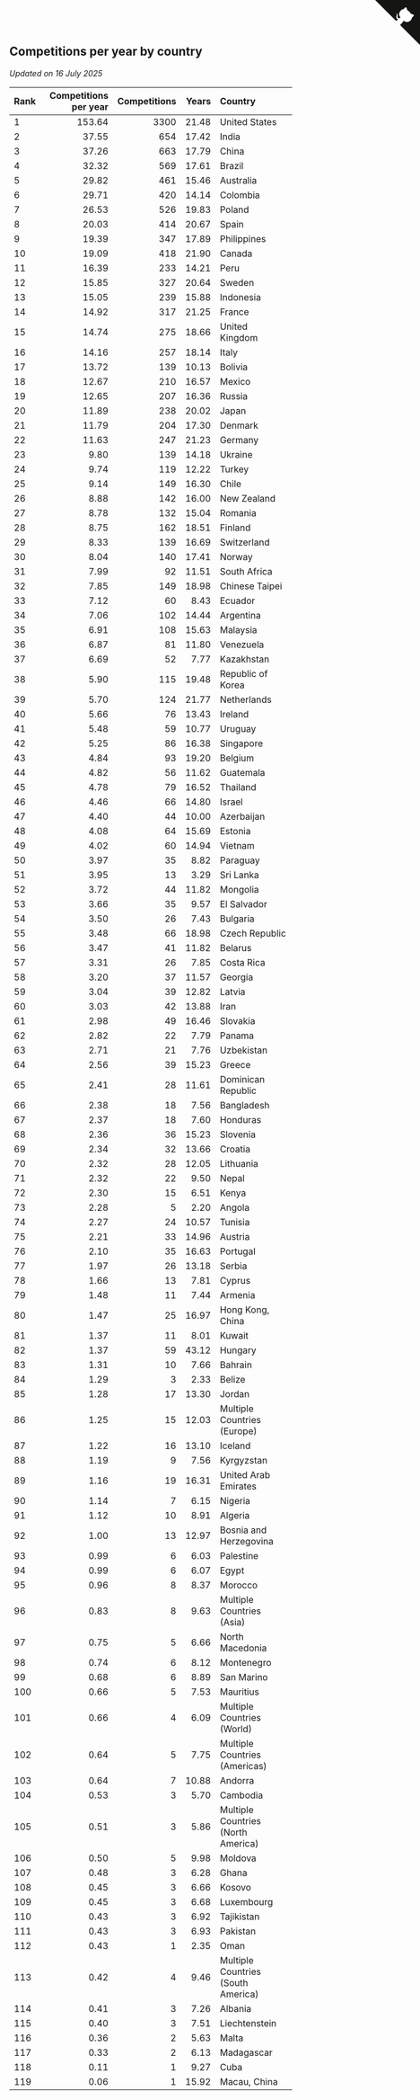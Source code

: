## Competitions per year by country

*Updated on 16 July 2025*

| Rank | Competitions per year | Competitions | Years | Country |
| :--- | ---: | ---: | ---: | :--- |
| 1 | 153.64 | 3300 | 21.48 | United States |
| 2 | 37.55 | 654 | 17.42 | India |
| 3 | 37.26 | 663 | 17.79 | China |
| 4 | 32.32 | 569 | 17.61 | Brazil |
| 5 | 29.82 | 461 | 15.46 | Australia |
| 6 | 29.71 | 420 | 14.14 | Colombia |
| 7 | 26.53 | 526 | 19.83 | Poland |
| 8 | 20.03 | 414 | 20.67 | Spain |
| 9 | 19.39 | 347 | 17.89 | Philippines |
| 10 | 19.09 | 418 | 21.90 | Canada |
| 11 | 16.39 | 233 | 14.21 | Peru |
| 12 | 15.85 | 327 | 20.64 | Sweden |
| 13 | 15.05 | 239 | 15.88 | Indonesia |
| 14 | 14.92 | 317 | 21.25 | France |
| 15 | 14.74 | 275 | 18.66 | United Kingdom |
| 16 | 14.16 | 257 | 18.14 | Italy |
| 17 | 13.72 | 139 | 10.13 | Bolivia |
| 18 | 12.67 | 210 | 16.57 | Mexico |
| 19 | 12.65 | 207 | 16.36 | Russia |
| 20 | 11.89 | 238 | 20.02 | Japan |
| 21 | 11.79 | 204 | 17.30 | Denmark |
| 22 | 11.63 | 247 | 21.23 | Germany |
| 23 | 9.80 | 139 | 14.18 | Ukraine |
| 24 | 9.74 | 119 | 12.22 | Turkey |
| 25 | 9.14 | 149 | 16.30 | Chile |
| 26 | 8.88 | 142 | 16.00 | New Zealand |
| 27 | 8.78 | 132 | 15.04 | Romania |
| 28 | 8.75 | 162 | 18.51 | Finland |
| 29 | 8.33 | 139 | 16.69 | Switzerland |
| 30 | 8.04 | 140 | 17.41 | Norway |
| 31 | 7.99 | 92 | 11.51 | South Africa |
| 32 | 7.85 | 149 | 18.98 | Chinese Taipei |
| 33 | 7.12 | 60 | 8.43 | Ecuador |
| 34 | 7.06 | 102 | 14.44 | Argentina |
| 35 | 6.91 | 108 | 15.63 | Malaysia |
| 36 | 6.87 | 81 | 11.80 | Venezuela |
| 37 | 6.69 | 52 | 7.77 | Kazakhstan |
| 38 | 5.90 | 115 | 19.48 | Republic of Korea |
| 39 | 5.70 | 124 | 21.77 | Netherlands |
| 40 | 5.66 | 76 | 13.43 | Ireland |
| 41 | 5.48 | 59 | 10.77 | Uruguay |
| 42 | 5.25 | 86 | 16.38 | Singapore |
| 43 | 4.84 | 93 | 19.20 | Belgium |
| 44 | 4.82 | 56 | 11.62 | Guatemala |
| 45 | 4.78 | 79 | 16.52 | Thailand |
| 46 | 4.46 | 66 | 14.80 | Israel |
| 47 | 4.40 | 44 | 10.00 | Azerbaijan |
| 48 | 4.08 | 64 | 15.69 | Estonia |
| 49 | 4.02 | 60 | 14.94 | Vietnam |
| 50 | 3.97 | 35 | 8.82 | Paraguay |
| 51 | 3.95 | 13 | 3.29 | Sri Lanka |
| 52 | 3.72 | 44 | 11.82 | Mongolia |
| 53 | 3.66 | 35 | 9.57 | El Salvador |
| 54 | 3.50 | 26 | 7.43 | Bulgaria |
| 55 | 3.48 | 66 | 18.98 | Czech Republic |
| 56 | 3.47 | 41 | 11.82 | Belarus |
| 57 | 3.31 | 26 | 7.85 | Costa Rica |
| 58 | 3.20 | 37 | 11.57 | Georgia |
| 59 | 3.04 | 39 | 12.82 | Latvia |
| 60 | 3.03 | 42 | 13.88 | Iran |
| 61 | 2.98 | 49 | 16.46 | Slovakia |
| 62 | 2.82 | 22 | 7.79 | Panama |
| 63 | 2.71 | 21 | 7.76 | Uzbekistan |
| 64 | 2.56 | 39 | 15.23 | Greece |
| 65 | 2.41 | 28 | 11.61 | Dominican Republic |
| 66 | 2.38 | 18 | 7.56 | Bangladesh |
| 67 | 2.37 | 18 | 7.60 | Honduras |
| 68 | 2.36 | 36 | 15.23 | Slovenia |
| 69 | 2.34 | 32 | 13.66 | Croatia |
| 70 | 2.32 | 28 | 12.05 | Lithuania |
| 71 | 2.32 | 22 | 9.50 | Nepal |
| 72 | 2.30 | 15 | 6.51 | Kenya |
| 73 | 2.28 | 5 | 2.20 | Angola |
| 74 | 2.27 | 24 | 10.57 | Tunisia |
| 75 | 2.21 | 33 | 14.96 | Austria |
| 76 | 2.10 | 35 | 16.63 | Portugal |
| 77 | 1.97 | 26 | 13.18 | Serbia |
| 78 | 1.66 | 13 | 7.81 | Cyprus |
| 79 | 1.48 | 11 | 7.44 | Armenia |
| 80 | 1.47 | 25 | 16.97 | Hong Kong, China |
| 81 | 1.37 | 11 | 8.01 | Kuwait |
| 82 | 1.37 | 59 | 43.12 | Hungary |
| 83 | 1.31 | 10 | 7.66 | Bahrain |
| 84 | 1.29 | 3 | 2.33 | Belize |
| 85 | 1.28 | 17 | 13.30 | Jordan |
| 86 | 1.25 | 15 | 12.03 | Multiple Countries (Europe) |
| 87 | 1.22 | 16 | 13.10 | Iceland |
| 88 | 1.19 | 9 | 7.56 | Kyrgyzstan |
| 89 | 1.16 | 19 | 16.31 | United Arab Emirates |
| 90 | 1.14 | 7 | 6.15 | Nigeria |
| 91 | 1.12 | 10 | 8.91 | Algeria |
| 92 | 1.00 | 13 | 12.97 | Bosnia and Herzegovina |
| 93 | 0.99 | 6 | 6.03 | Palestine |
| 94 | 0.99 | 6 | 6.07 | Egypt |
| 95 | 0.96 | 8 | 8.37 | Morocco |
| 96 | 0.83 | 8 | 9.63 | Multiple Countries (Asia) |
| 97 | 0.75 | 5 | 6.66 | North Macedonia |
| 98 | 0.74 | 6 | 8.12 | Montenegro |
| 99 | 0.68 | 6 | 8.89 | San Marino |
| 100 | 0.66 | 5 | 7.53 | Mauritius |
| 101 | 0.66 | 4 | 6.09 | Multiple Countries (World) |
| 102 | 0.64 | 5 | 7.75 | Multiple Countries (Americas) |
| 103 | 0.64 | 7 | 10.88 | Andorra |
| 104 | 0.53 | 3 | 5.70 | Cambodia |
| 105 | 0.51 | 3 | 5.86 | Multiple Countries (North America) |
| 106 | 0.50 | 5 | 9.98 | Moldova |
| 107 | 0.48 | 3 | 6.28 | Ghana |
| 108 | 0.45 | 3 | 6.66 | Kosovo |
| 109 | 0.45 | 3 | 6.68 | Luxembourg |
| 110 | 0.43 | 3 | 6.92 | Tajikistan |
| 111 | 0.43 | 3 | 6.93 | Pakistan |
| 112 | 0.43 | 1 | 2.35 | Oman |
| 113 | 0.42 | 4 | 9.46 | Multiple Countries (South America) |
| 114 | 0.41 | 3 | 7.26 | Albania |
| 115 | 0.40 | 3 | 7.51 | Liechtenstein |
| 116 | 0.36 | 2 | 5.63 | Malta |
| 117 | 0.33 | 2 | 6.13 | Madagascar |
| 118 | 0.11 | 1 | 9.27 | Cuba |
| 119 | 0.06 | 1 | 15.92 | Macau, China |


<a href="https://github.com/JustinTimeCuber/wca_statistics" class="github-corner" aria-label="View source on Github"><svg width="80" height="80" viewBox="0 0 250 250" style="fill:#151513; color:#fff; position: absolute; top: 0; border: 0; right: 0;" aria-hidden="true"><path d="M0,0 L115,115 L130,115 L142,142 L250,250 L250,0 Z"></path><path d="M128.3,109.0 C113.8,99.7 119.0,89.6 119.0,89.6 C122.0,82.7 120.5,78.6 120.5,78.6 C119.2,72.0 123.4,76.3 123.4,76.3 C127.3,80.9 125.5,87.3 125.5,87.3 C122.9,97.6 130.6,101.9 134.4,103.2" fill="currentColor" style="transform-origin: 130px 106px;" class="octo-arm"></path><path d="M115.0,115.0 C114.9,115.1 118.7,116.5 119.8,115.4 L133.7,101.6 C136.9,99.2 139.9,98.4 142.2,98.6 C133.8,88.0 127.5,74.4 143.8,58.0 C148.5,53.4 154.0,51.2 159.7,51.0 C160.3,49.4 163.2,43.6 171.4,40.1 C171.4,40.1 176.1,42.5 178.8,56.2 C183.1,58.6 187.2,61.8 190.9,65.4 C194.5,69.0 197.7,73.2 200.1,77.6 C213.8,80.2 216.3,84.9 216.3,84.9 C212.7,93.1 206.9,96.0 205.4,96.6 C205.1,102.4 203.0,107.8 198.3,112.5 C181.9,128.9 168.3,122.5 157.7,114.1 C157.9,116.9 156.7,120.9 152.7,124.9 L141.0,136.5 C139.8,137.7 141.6,141.9 141.8,141.8 Z" fill="currentColor" class="octo-body"></path></svg></a><style>.github-corner:hover .octo-arm{animation:octocat-wave 560ms ease-in-out}@keyframes octocat-wave{0%,100%{transform:rotate(0)}20%,60%{transform:rotate(-25deg)}40%,80%{transform:rotate(10deg)}}@media (max-width:500px){.github-corner:hover .octo-arm{animation:none}.github-corner .octo-arm{animation:octocat-wave 560ms ease-in-out}}</style>
